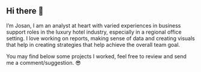 ## Hi there 👋

I’m Josan, I am an analyst at heart with varied experiences in business support roles in the luxury hotel industry, especially in a regional office setting.
I love working on reports, making sense of data and creating visuals that help in creating strategies that help achieve the overall team goal. 

You may find below some projects I worked, feel free to review and send me a comment/suggestion. 😎

<!--**JosanQui/JosanQui** is a ✨ _special_ ✨ repository because its `README.md` (this file) appears on your GitHub profile.

Here are some ideas to get you started:

- 🔭 I’m currently working on ...
- 🌱 I’m currently learning ...
- 👯 I’m looking to collaborate on ...
- 🤔 I’m looking for help with ...
- 💬 Ask me about ...
- 📫 How to reach me: ...
- 😄 Pronouns: ...
- ⚡ Fun fact: ...
-->
